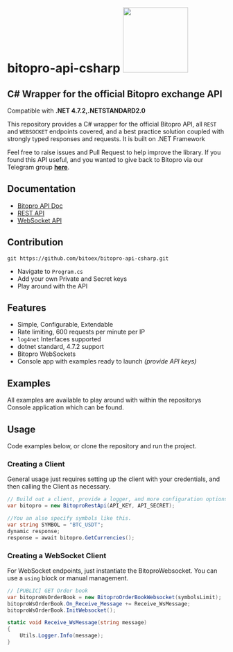 # bitopro-api-csharp <img src="https://www.bitopro.com/ns/images/logo-light.svg" width="150" />

## C# Wrapper for the official Bitopro exchange API

Compatible with **.NET 4.7.2,.NETSTANDARD2.0**

This repository provides a C# wrapper for the official Bitopro API, all `REST` and `WEBSOCKET` endpoints covered, and a best practice solution coupled with strongly typed responses and requests. It is built on .NET Framework

Feel free to raise issues and Pull Request to help improve the library. If you found this API useful, and you wanted to give back to Bitopro via our Telegram group [**here**](https://t.me/BitoProOfficial).

## Documentation
- [Bitopro API Doc](https://github.com/bitoex/bitopro-offical-api-docs)
- [REST API](https://github.com/bitoex/bitopro-offical-api-docs#restful-api-list)
- [WebSocket API](https://github.com/bitoex/bitopro-offical-api-docs#websocket-stream-list)



## Contribution
```git
git https://github.com/bitoex/bitopro-api-csharp.git
```
- Navigate to `Program.cs`
- Add your own Private and Secret keys
- Play around with the API

## Features
- Simple, Configurable, Extendable
- Rate limiting, 600 requests per minute per IP
- `log4net` Interfaces supported
- dotnet standard, 4.7.2 support
- Bitopro WebSockets
- Console app with examples ready to launch _(provide API keys)_

## Examples
All examples are available to play around with within the repositorys Console application which can be found.

## Usage
Code examples below, or clone the repository and run the  project.

### Creating a Client
General usage just requires setting up the client with your credentials, and then calling the Client as necessary.
```c#
// Build out a client, provide a logger, and more configuration options, or even your own APIProcessor implementation
var bitopro = new BitoproRestApi(API_KEY, API_SECRET);

//You an also specify symbols like this.
var string SYMBOL = "BTC_USDT";
dynamic response;
response = await bitopro.GetCurrencies();
```

### Creating a WebSocket Client
For WebSocket endpoints, just instantiate the BitoproWebsocket.
You can use a `using` block or manual management.
```c#
// [PUBLIC] GET Order book
var bitoproWsOrderBook = new BitoproOrderBookWebsocket(symbolsLimit);
bitoproWsOrderBook.On_Receive_Message += Receive_WsMessage;
bitoproWsOrderBook.InitWebsocket();

static void Receive_WsMessage(string message)
{
    Utils.Logger.Info(message);
}
```
